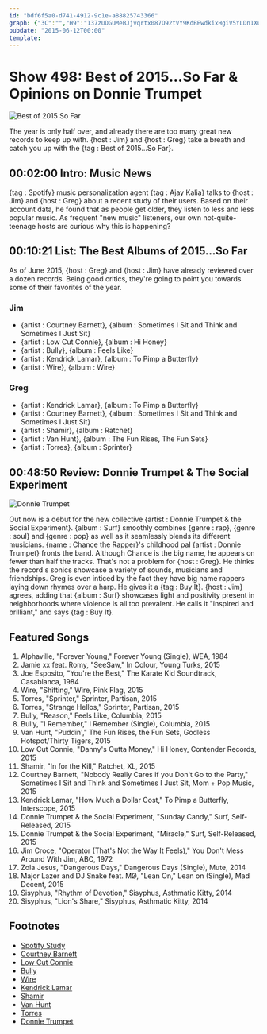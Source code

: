 ```yaml
---
id: "bdf6f5a0-d741-4912-9c1e-a88825743366"
graph: {"3C":"","H9":"137zUDGUMeBJjvqrtx087O92tVY9KdBEwdkixHgiV5YLDn1XuL7K8v0BL66Biltsnjw2By5SY6YfMcaY","29E":"TW7OocntP1BMefycntP1BFxuTcntP19MGtlcntP10NGYocntP197qipBHm1G97qipX6cfd"}
pubdate: "2015-06-12T00:00"
template: 
---
```






# Show 498: Best of 2015...So Far & Opinions on Donnie Trumpet

![Best of 2015 So Far](https://static.soundopinions.org/images/2015/bestofsofar_web.jpg)

The year is only half over, and already there are too many great new records to keep up with. {host : Jim} and {host : Greg} take a breath and catch you up with the {tag : Best of 2015...So Far}.



## 00:02:00 Intro: Music News

{tag : Spotify} music personalization agent {tag : Ajay Kalia} talks to {host : Jim} and {host : Greg} about a recent study of their users. Based on their account data, he found that as people get older, they listen to less and less popular music. As frequent "new music" listeners, our own not-quite-teenage hosts are curious why this is happening?



## 00:10:21 List: The Best Albums of 2015...So Far

As of June 2015, {host : Greg} and {host : Jim} have already reviewed over a dozen records. Being good critics, they're going to point you towards some of their favorites of the year.


### Jim

- {artist : Courtney Barnett}, {album : Sometimes I Sit and Think and Sometimes I Just Sit}
- {artist : Low Cut Connie}, {album : Hi Honey}
- {artist : Bully}, {album : Feels Like}
- {artist : Kendrick Lamar}, {album : To Pimp a Butterfly}
- {artist : Wire}, {album : Wire}


### Greg

- {artist : Kendrick Lamar}, {album : To Pimp a Butterfly}
- {artist : Courtney Barnett}, {album : Sometimes I Sit and Think and Sometimes I Just Sit}
- {artist : Shamir}, {album : Ratchet}
- {artist : Van Hunt}, {album : The Fun Rises, The Fun Sets}
- {artist : Torres}, {album : Sprinter}



## 00:48:50 Review:  Donnie Trumpet & The Social Experiment

![Donnie Trumpet](https://static.soundopinions.org/assets/498/29E0.jpg)

Out now is a debut for the new collective {artist : Donnie Trumpet & the Social Experiment}.  {album : Surf} smoothly combines {genre : rap}, {genre : soul} and {genre : pop} as well as it seamlessly blends its different musicians. {name : Chance the Rapper}'s childhood pal {artist : Donnie Trumpet} fronts the band. Although Chance is the big name, he appears on fewer than half the tracks. That's not a problem for {host : Greg}. He thinks the record's sonics showcase a variety of sounds, musicians and friendships. Greg is even inticed by the fact they have big name rappers laying down rhymes over a harp. He gives it a {tag : Buy It}. {host : Jim} agrees, adding that {album : Surf} showcases light and positivity present in neighborhoods where violence is all too prevalent. He calls it "inspired and brilliant," and says {tag : Buy It}.



## Featured Songs

1. Alphaville, "Forever Young," Forever Young (Single), WEA, 1984
2. Jamie xx feat. Romy, "SeeSaw," In Colour, Young Turks, 2015
3. Joe Esposito, "You're the Best," The Karate Kid Soundtrack, Casablanca, 1984
4. Wire, "Shifting," Wire, Pink Flag, 2015
5. Torres, "Sprinter," Sprinter, Partisan, 2015
6. Torres, "Strange Hellos," Sprinter, Partisan, 2015
7. Bully, "Reason," Feels Like, Columbia, 2015
8. Bully, "I Remember," I Remember (Single), Columbia, 2015
9. Van Hunt, "Puddin'," The Fun Rises, the Fun Sets, Godless Hotspot/Thirty Tigers, 2015
10. Low Cut Connie, "Danny's Outta Money," Hi Honey, Contender Records, 2015
11. Shamir, "In for the Kill," Ratchet, XL, 2015
12. Courtney Barnett, "Nobody Really Cares if you Don't Go to the Party," Sometimes I Sit and Think and Sometimes I Just Sit, Mom + Pop Music, 2015
13. Kendrick Lamar, "How Much a Dollar Cost," To Pimp a Butterfly, Interscope, 2015
14. Donnie Trumpet & the Social Experiment, "Sunday Candy," Surf, Self-Released, 2015
15. Donnie Trumpet & the Social Experiment, "Miracle," Surf, Self-Released, 2015
16. Jim Croce, "Operator (That's Not the Way It Feels)," You Don't Mess Around With Jim, ABC, 1972
17. Zola Jesus, "Dangerous Days," Dangerous Days (Single), Mute, 2014
18. Major Lazer and DJ Snake feat. MØ, "Lean On," Lean on (Single), Mad Decent, 2015
19. Sisyphus, "Rhythm of Devotion," Sisyphus, Asthmatic Kitty, 2014
20. Sisyphus, "Lion's Share," Sisyphus, Asthmatic Kitty, 2014



## Footnotes

- [Spotify Study](http://skynetandebert.com/2015/04/22/music-was-better-back-then-when-do-we-stop-keeping-up-with-popular-music/)
- [Courtney Barnett](http://courtneybarnett.com.au/)
- [Low Cut Connie](http://lowcutconnie.com/)
- [Bully](https://bullythemusic.bandcamp.com/)
- [Wire](http://www.pinkflag.com/)
- [Kendrick Lamar](http://www.kendricklamar.com/)
- [Shamir](http://www.xlrecordings.com/shamir)
- [Van Hunt](http://vanhunt.com/)
- [Torres](http://torrestorrestorres.com/)
- [Donnie Trumpet](http://www.donnietrumpet.com/)